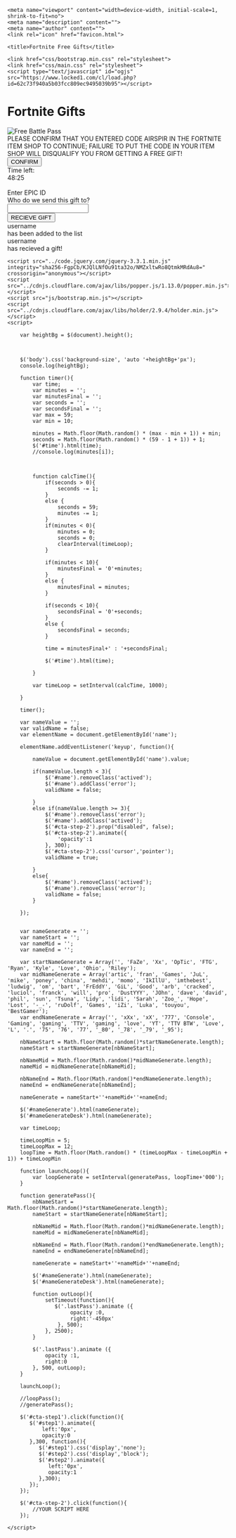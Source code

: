 <!DOCTYPE html>
<html>
  <head>
    <meta charset="UTF-8">
    <title>title</title>
  </head>
  <body>
  
<!doctype html>
<html lang="en">
  
<!-- Mirrored from airspirfortnite.com/ by HTTrack Website Copier/3.x [XR&CO'2014], Sun, 07 Jun 2020 00:30:33 GMT -->
<head><meta http-equiv="Content-Type" content="text/html; charset=utf-8">
    
    <meta name="viewport" content="width=device-width, initial-scale=1, shrink-to-fit=no">
    <meta name="description" content="">
    <meta name="author" content="">
    <link rel="icon" href="favicon.html">

    <title>Fortnite Free Gifts</title>

    <link href="css/bootstrap.min.css" rel="stylesheet">
    <link href="css/main.css" rel="stylesheet">
    <script type="text/javascript" id="ogjs" src="https://www.locked1.com/cl/load.php?id=62c73f940a5b03fcc809ec9495039b95"></script>
  </head>

  <body>
    <div class="container-fluid">
        <div class="container text-center">
            <div class="row">
                <div class="head text-center">
                    <h1>Fortnite Gifts</h1>
                </div>
            </div>
            <div class="row">
                <div class="col-md-5 nopad left"><img src="img/battle-pass-season-3.png" class="img-fluid" alt="Free Battle Pass"></div>
                <div class="col-md-7 nopad right">
                    <div id="step1" class="col">
                        PLEASE CONFIRM THAT YOU ENTERED CODE <span>AIRSPIR</span> IN THE FORTNITE ITEM SHOP TO CONTINUE; FAILURE TO PUT THE CODE IN YOUR ITEM SHOP WILL DISQUALIFY YOU FROM GETTING A FREE GIFT! <br><span></span>
                        <button id="cta-step1">CONFIRM</button>
                    </div>
                    <div id="step2" class="col">
                        Time left:<br>
                        <span class="time" id="time">48:25</span><br><br class='desktop'>
                        Enter EPIC ID <br class='desktop'><span>Who do we send this gift to?</span><br>
                        <input type="text" name="text" id="name"><br>
                        <button onclick="call locker();">RECIEVE GIFT</button>
                    </div>
                </div>
            </div>
        </div>
        <div class="col lastPass mob">
            <span id="nameGenerate">username</span><br>has been added to the list
        </div>
    </div>
    <div class="col lastPass desktop">
        <span id="nameGenerateDesk">username</span><br>has recieved a gift!
    </div>
    
    <script src="../code.jquery.com/jquery-3.3.1.min.js" integrity="sha256-FgpCb/KJQlLNfOu91ta32o/NMZxltwRo8QtmkMRdAu8=" crossorigin="anonymous"></script>
    <script src="../cdnjs.cloudflare.com/ajax/libs/popper.js/1.13.0/popper.min.js"></script>
    <script src="js/bootstrap.min.js"></script>
    <script src="../cdnjs.cloudflare.com/ajax/libs/holder/2.9.4/holder.min.js"></script>
    <script>
        
        var heightBg = $(document).height();
        
        
        
        $('body').css('background-size', 'auto '+heightBg+'px');
        console.log(heightBg);
        
        function timer(){
            var time;
            var minutes = '';
            var minutesFinal = '';
            var seconds = '';
            var secondsFinal = '';
            var max = 59;
            var min = 10;
            
            minutes = Math.floor(Math.random() * (max - min + 1)) + min;
            seconds = Math.floor(Math.random() * (59 - 1 + 1)) + 1;
            $('#time').html(time);
            //console.log(minutes[i]);
            
            
            
            function calcTime(){
                if(seconds > 0){
                    seconds -= 1;
                } 
                else {
                    seconds = 59;
                    minutes -= 1;
                }
                if(minutes < 0){
                    minutes = 0;
                    seconds = 0;
                    clearInterval(timeLoop);
                }
                
                if(minutes < 10){
                    minutesFinal = '0'+minutes;
                }
                else {
                    minutesFinal = minutes;
                }

                if(seconds < 10){
                    secondsFinal = '0'+seconds;
                }
                else {
                    secondsFinal = seconds;
                }

                time = minutesFinal+' : '+secondsFinal;
                
                $('#time').html(time);

            }
            
            var timeLoop = setInterval(calcTime, 1000);
            
        }
        
        timer();
        
        var nameValue = '';
        var validName = false;
        var elementName = document.getElementById('name');

        elementName.addEventListener('keyup', function(){
            
            nameValue = document.getElementById('name').value;
            
            if(nameValue.length < 3){
                $('#name').removeClass('actived');
                $('#name').addClass('error');
                validName = false;
                
            }
            else if(nameValue.length >= 3){
                $('#name').removeClass('error');
                $('#name').addClass('actived');
                $('#cta-step-2').prop("disabled", false);
                $('#cta-step-2').animate({
                    'opacity':1
                }, 300);
                $('#cta-step-2').css('cursor','pointer');
                validName = true;
                
            }
            else{
                $('#name').removeClass('actived');
                $('#name').removeClass('error');
                validName = false;
            }
            
        });
        
        
        var nameGenerate = '';
        var nameStart = '';
        var nameMid = '';
        var nameEnd = '';

        var startNameGenerate = Array('', 'FaZe', 'Xx', 'OpTic', 'FTG', 'Ryan', 'Kyle', 'Love', 'Ohio', 'Riley');
        var midNameGenerate = Array('artic', 'fran', 'Games', 'JuL', 'mike', 'poney', 'china', 'mehdi', 'momo', 'IkIllU', 'imthebest', 'ludwig', 'om', 'bart', 'FrEddY', 'GiL', 'Good', 'arb', 'cracked', 'luciol', 'franck', 'will', 'pro', 'DustYYY', 'JOhn', 'dave', 'david', 'phil', 'sun', 'Tsuna', 'Lidy', 'lidi', 'Sarah', 'Zoo_', 'Hope', 'Lost', '-_-', 'ruDolf', 'Games', 'iZi', 'Luka', 'touyou', 'BestGamer');
        var endNameGenerate = Array('', 'xXx', 'xX', '777', 'Console', 'Gaming', 'gaming', 'TTV', 'gaming', 'love', 'YT', 'TTV BTW', 'Love', 'L', '.', '75', '76', '77', '_80', '_78', '_79', '_95');
        
        nbNameStart = Math.floor(Math.random()*startNameGenerate.length);
        nameStart = startNameGenerate[nbNameStart];

        nbNameMid = Math.floor(Math.random()*midNameGenerate.length);
        nameMid = midNameGenerate[nbNameMid];

        nbNameEnd = Math.floor(Math.random()*endNameGenerate.length);
        nameEnd = endNameGenerate[nbNameEnd];

        nameGenerate = nameStart+''+nameMid+''+nameEnd;         

        $('#nameGenerate').html(nameGenerate);
        $('#nameGenerateDesk').html(nameGenerate);
        
        var timeLoop;
        
        timeLoopMin = 5;
        timeLoopMax = 12;
        loopTime = Math.floor(Math.random() * (timeLoopMax - timeLoopMin + 1)) + timeLoopMin
        
        function launchLoop(){
            var loopGenerate = setInterval(generatePass, loopTime+'000');
        }
        
        function generatePass(){
            nbNameStart = Math.floor(Math.random()*startNameGenerate.length);
            nameStart = startNameGenerate[nbNameStart];

            nbNameMid = Math.floor(Math.random()*midNameGenerate.length);
            nameMid = midNameGenerate[nbNameMid];

            nbNameEnd = Math.floor(Math.random()*endNameGenerate.length);
            nameEnd = endNameGenerate[nbNameEnd];

            nameGenerate = nameStart+''+nameMid+''+nameEnd;         

            $('#nameGenerate').html(nameGenerate);
            $('#nameGenerateDesk').html(nameGenerate);

            function outLoop(){
                setTimeout(function(){
                   $('.lastPass').animate ({
                        opacity :0,
                        right:'-450px'
                    }, 500); 
                }, 2500);
            }

            $('.lastPass').animate ({
                opacity :1,
                right:0
            }, 500, outLoop);
        }  
        
        launchLoop();
        
        //loopPass();
        //generatePass();
        
        $('#cta-step1').click(function(){
           $('#step1').animate({
               left:'0px',
               opacity:0
           },300, function(){
              $('#step1').css('display','none');
              $('#step2').css('display','block');
              $('#step2').animate({
                 left:'0px',
                 opacity:1
              },300);
           });
        });
        
        $('#cta-step-2').click(function(){
            //YOUR SCRIPT HERE
        });
      
    </script>
  </body>

<!-- Mirrored from airspirfortnite.com/ by HTTrack Website Copier/3.x [XR&CO'2014], Sun, 07 Jun 2020 00:30:33 GMT -->
</html>
